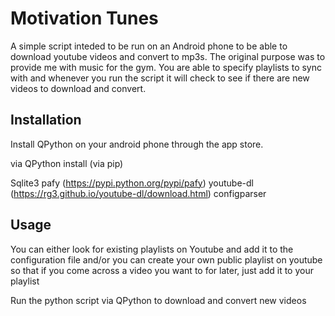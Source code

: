 # Motivation Tunes

A simple script inteded to be run on an Android phone to be able to download youtube videos and convert to mp3s. 
The original purpose was to provide me with music for the gym. You are able to specify playlists to sync with
and whenever you run the script it will check to see if there are new videos to download and convert. 


## Installation

Install QPython on your android phone through the app store. 

via QPython install (via pip)

Sqlite3
pafy (https://pypi.python.org/pypi/pafy)
youtube-dl (https://rg3.github.io/youtube-dl/download.html)
configparser

## Usage

You can either look for existing playlists on Youtube and add it to the configuration file and/or you can create your own public playlist on youtube so that if you come across a video you want to for later, just add it to your playlist

Run the python script via QPython to download and convert new videos
